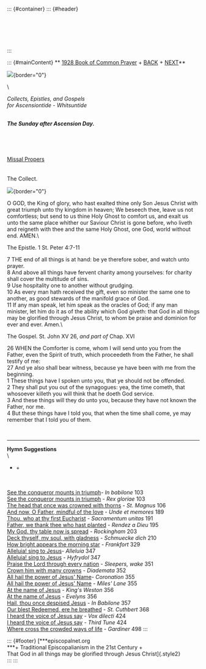::: {#container}
::: {#header}
#  
:::

::: {#mainContent}
** [1928 Book of Common Prayer](../index.html) +
[BACK](Ascensionday.html) + [NEXT](whitsunday.html)**

![](http://stats.superstats.com/b/ss/DAVIDMCMANNES/1){border="0"}

[](whitsunday.html)\

*Collects, Epistles, and Gospels\
for Ascensiontide - Whitsuntide*

***\
The Sunday after Ascension Day.***

 

 

[Missal Propers](Missal/SundayAfterAscension.html)
[](http://www.episcopalnet.org/DBS/DOR.html#anchor1129459)\
\
\
The Collect.

![](http://stats.superstats.com/b/ss/DAVIDMCMANNES/1){border="0"}

O GOD, the King of glory, who hast exalted thine only Son Jesus Christ
with great triumph unto thy kingdom in heaven; We beseech thee, leave us
not comfortless; but send to us thine Holy Ghost to comfort us, and
exalt us unto the same place whither our Saviour Christ is gone before,
who liveth and reigneth with thee and the same Holy Ghost, one God,
world without end. AMEN.\

The Epistle. 1 St. Peter 4:7-11

7 THE end of all things is at hand: be ye therefore sober, and watch
unto prayer.\
8 And above all things have fervent charity among yourselves: for
charity shall cover the multitude of sins.\
9 Use hospitality one to another without grudging.\
10 As every man hath received the gift, even so minister the same one to
another, as good stewards of the manifold grace of God.\
11 If any man speak, let him speak as the oracles of God; if any man
minister, let him do it as of the ability which God giveth: that God in
all things may be glorified through Jesus Christ, to whom be praise and
dominion for ever and ever. Amen.\

The Gospel. St. John XV 26, *and part of* Chap. XVI

26 WHEN the Comforter is come, whom I will send unto you from the
Father, even the Spirit of truth, which proceedeth from the Father, he
shall testify of me:\
27 And ye also shall bear witness, because ye have been with me from the
beginning.\
1 These things have I spoken unto you, that ye should not be offended.\
2 They shall put you out of the synagogues: yea, the time cometh, that
whosoever killeth you will think that he doeth God service.\
3 And these things will they do unto you, because they have not known
the Father, nor me.\
4 But these things have I told you, that when the time shall come, ye
may remember that I told you of them.

 

------------------------------------------------------------------------

**Hymn Suggestions**\
\
+ [](http://www.episcopalnet.org/Search.html) +

\
\
[See the conqueror mounts in
triumph](http://www.episcopalnet.org/CHymnal/ACH/103-1.html)*- In
babilone* 103\
[See the conqueror mounts in
triumph](http://www.episcopalnet.org/CHymnal/ACH/103-2.html) - *Rex
gloriae* 103\
[The head that once was crowned with
thorns](http://www.episcopalnet.org/CHymnal/ACH/106.html) - *St*.
*Magnus* 106\
[And now, O Father, mindful of the
love](http://www.episcopalnet.org/CHymnal/ACH/189.html) - *Unde et
memores* 189\
[Thou, who at thy first
Eucharist](http://www.episcopalnet.org/CHymnal/ACH/191.html) -
*Sacramentum unitas* 191\
[Father, we thank thee who hast
planted](http://www.episcopalnet.org/CHymnal/ACH/195.html) - *Rendez a
Dieu* 195\
[My God. thy table now is
spread](http://www.episcopalnet.org/CHymnal/ACH/203.html) - *Rockingham*
203\
[Deck thyself, my soul, with
gladness](http://www.episcopalnet.org/CHymnal/ACH/210.html) - *Schmuecke
dich* 210\
[How bright appears the morning
star](http://www.episcopalnet.org/CHymnal/ACH/329.html) - *Frankfort*
329\
[Alleluia! sing to
Jesus](http://www.episcopalnet.org/CHymnal/ACH/347.html)*- Alleluia*
347\
[Alleluia! sing to
Jesus](http://www.episcopalnet.org/CHymnal/ACH/347.html) - *Hyfrydol*
347\
[Praise the Lord through every
nation](http://www.episcopalnet.org/CHymnal/ACH/351.html) - *Sleepers,
wake* 351\
[Crown him with many
crowns](http://www.episcopalnet.org/CHymnal/ACH/352.html) - *Diademata*
352\
[All hail the power of Jesus\'
Name](http://www.episcopalnet.org/CHymnal/ACH/355.html)*- Coronation*
355\
[All hail the power of Jesus\'
Name](http://www.episcopalnet.org/CHymnal/ACH/355-2.html) - *Miles\'
Lane* 355\
[At the name of
Jesus](http://www.episcopalnet.org/CHymnal/ACH/356-1.html) - *King\'s
Weston* 356\
[At the name of
Jesus](http://www.episcopalnet.org/CHymnal/ACH/356-2.html) - *Evelyns*
356\
[Hail, thou once despised
Jesus](http://www.episcopalnet.org/CHymnal/ACH/357.html) - *In Babilone*
357\
[Our blest Redeemed, ere he
breathed](http://www.episcopalnet.org/CHymnal/ACH/368.html) - *St.
Cuthbert* 368\
[I heard the voice of Jesus
say](http://www.episcopalnet.org/CHymnal/ACH/424-1.html) - *Vox dilecti*
424\
[I heard the voice of Jesus
say](http://www.episcopalnet.org/CHymnal/ACH/424-2.html) - *Third Tune*
424\
[Where cross the crowded ways of
life](http://www.episcopalnet.org/CHymnal/ACH/498.html) - *Gardiner* 498
:::

::: {#footer}
[***episcopalnet.org\
***+ Traditional Episcopalianism in the 21st Century +\
That God in all things may be glorified through Jesus Christ]{.style2}\
:::
:::
